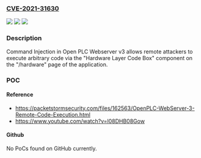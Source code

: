 ### [CVE-2021-31630](https://cve.mitre.org/cgi-bin/cvename.cgi?name=CVE-2021-31630)
![](https://img.shields.io/static/v1?label=Product&message=n%2Fa&color=blue)
![](https://img.shields.io/static/v1?label=Version&message=n%2Fa&color=blue)
![](https://img.shields.io/static/v1?label=Vulnerability&message=n%2Fa&color=brighgreen)

### Description

Command Injection in Open PLC Webserver v3 allows remote attackers to execute arbitrary code via the "Hardware Layer Code Box" component on the "/hardware" page of the application.

### POC

#### Reference
- https://packetstormsecurity.com/files/162563/OpenPLC-WebServer-3-Remote-Code-Execution.html
- https://www.youtube.com/watch?v=l08DHB08Gow

#### Github
No PoCs found on GitHub currently.

